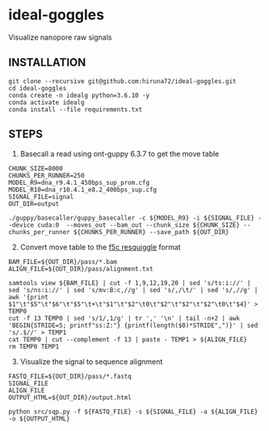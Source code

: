 # ideal-goggles
Visualize nanopore raw signals

## INSTALLATION
````
git clone --recursive git@github.com:hiruna72/ideal-goggles.git
cd ideal-goggles
conda create -n idealg python=3.6.10 -y
conda activate idealg
conda install --file requirements.txt
````

## STEPS
1. Basecall a read using ont-guppy 6.3.7 to get the move table
````
CHUNK_SIZE=8000
CHUNKS_PER_RUNNER=250
MODEL_R9=dna_r9.4.1_450bps_sup_prom.cfg
MODEL_R10=dna_r10.4.1_e8.2_400bps_sup.cfg
SIGNAL_FILE=signal
OUT_DIR=output

./guppy/basecaller/guppy_basecaller -c ${MODEL_R9} -i ${SIGNAL_FILE} --device cuda:0  --moves_out --bam_out --chunk_size ${CHUNK_SIZE} --chunks_per_runner ${CHUNKS_PER_RUNNER} --save_path ${OUT_DIR} 
````
2. Convert move table to the [f5c resquiggle](https://hasindu2008.github.io/f5c/docs/output) format
````
BAM_FILE=${OUT_DIR}/pass/*.bam
ALIGN_FILE=${OUT_DIR}/pass/alignment.txt

samtools view ${BAM_FILE} | cut -f 1,9,12,19,20 | sed 's/ts:i://' | sed 's/ns:i://' | sed 's/mv:B:c,//g' | sed 's/,/\t/' | sed 's/,//g' | awk '{print $1"\t"$5"\t"$6"\t"$5"\t+\t"$1"\t"$2"\t0\t"$2"\t"$2"\t"$2"\t0\t"$4}' > TEMP0
cut -f 13 TEMP0 | sed 's/1/,1/g' | tr ',' '\n' | tail -n+2 | awk 'BEGIN{STRIDE=5; printf"ss:Z:"} {printf(length($0)*STRIDE",")}' | sed 's/.$//' > TEMP1
cat TEMP0 | cut --complement -f 13 | paste - TEMP1 > ${ALIGN_FILE}
rm TEMP0 TEMP1
````
3. Visualize the signal to sequence alignment
````
FASTQ_FILE=${OUT_DIR}/pass/*.fastq
SIGNAL_FILE
ALIGN_FILE
OUTPUT_HTML=${OUT_DIR}/output.html

python src/sqp.py -f ${FASTQ_FILE} -s ${SIGNAL_FILE} -a ${ALIGN_FILE} -o ${OUTPUT_HTML} 
````